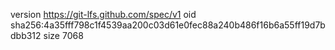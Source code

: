 version https://git-lfs.github.com/spec/v1
oid sha256:4a35fff798c1f4539aa200c03d61e0fec88a240b486f16b6a55ff19d7bdbb312
size 7068
